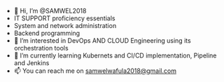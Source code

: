 - 👋 Hi, I’m @SAMWEL2018
- IT SUPPORT proficiency essentials
- System and network administration
- Backend programming
- 👀 I’m interested in DevOps AND CLOUD Engineering using its orchestration tools
- 🌱 I’m currently learning Kubernets and CI/CD implementation, Pipeline and Jenkins
- 📫 You can reach me on samwelwafula2018@gmail.com

<!---
SAMWEL2018/SAMWEL2018 is a ✨ special ✨ repository because its `README.md` (this file) appears on your GitHub profile.
You can click the Preview link to take a look at your changes.
--->
